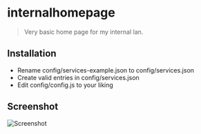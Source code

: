 # internalhomepage

> Very basic home page for my internal lan.

## Installation
* Rename config/services-example.json to config/services.json
* Create valid entries in config/services.json
* Edit config/config.js to your liking

## Screenshot
![](https://i.imgur.com/ivfD9DC.png, "Screenshot")

